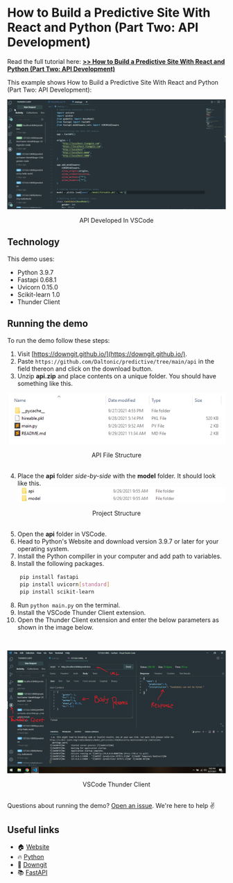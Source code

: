 # How to Build a Predictive Site With React and Python (Part Two: API Development)

Read the full tutorial here: [**>> How to Build a Predictive Site With React and Python (Part Two: API Development)**](https://daltonic.github.io)

This example shows How to Build a Predictive Site With React and Python (Part Two: API Development):

![API Developed In VSCode](../screenshots/api/0.gif)
<center><figcaption>API Developed In VSCode</figcaption></center>

## Technology

This demo uses:

- Python 3.9.7
- Fastapi 0.68.1
- Uvicorn 0.15.0
- Scikit-learn 1.0
- Thunder Client

## Running the demo

To run the demo follow these steps:

1. Visit [https://downgit.github.io/](https://downgit.github.io/). 
2. Paste ```https://github.com/Daltonic/predictive/tree/main/api``` in the field thereon and click on the download button.
3. Unzip **api.zip** and place contents on a unique folder. You should have something like this.

![API File Structure](../screenshots/api/1.png)
<center><figcaption>API File Structure</figcaption></center>
<br/>

4. Place the **api** folder *side-by-side* with the **model** folder. It should look like this.
![Project Structure](../screenshots/api/2.png)
<center><figcaption>Project Structure</figcaption></center>
<br/>

5. Open the **api** folder in VSCode.
6. Head to Python's Website and download version 3.9.7 or later for your operating system.
7. Install the Python compiller in your computer and add path to variables.
8. Install the following packages.
```bash
    pip install fastapi
    pip install uvicorn[standard]
    pip install scikit-learn
```
8. Run ``` python main.py ``` on the terminal.
9. Install the VSCode Thunder Client extension.
10. Open the Thunder Client extension and enter the below parameters as shown in the image below.
<br/>

![VSCode Thunder Client](../screenshots/api/3.png)
<center><figcaption>VSCode Thunder Client</figcaption></center>
<br/>

Questions about running the demo? [Open an issue](https://github.com/Daltonic/slack-clone/issues). We're here to help ✌️

## Useful links

- 🏠 [Website](https://daltonic.github.io/)
- 🔥 [Python](https://www.python.org/)
- 🔷 [Downgit](https://downgit.github.io/)
- 📚 [FastAPI](https://fastapi.tiangolo.com/)
